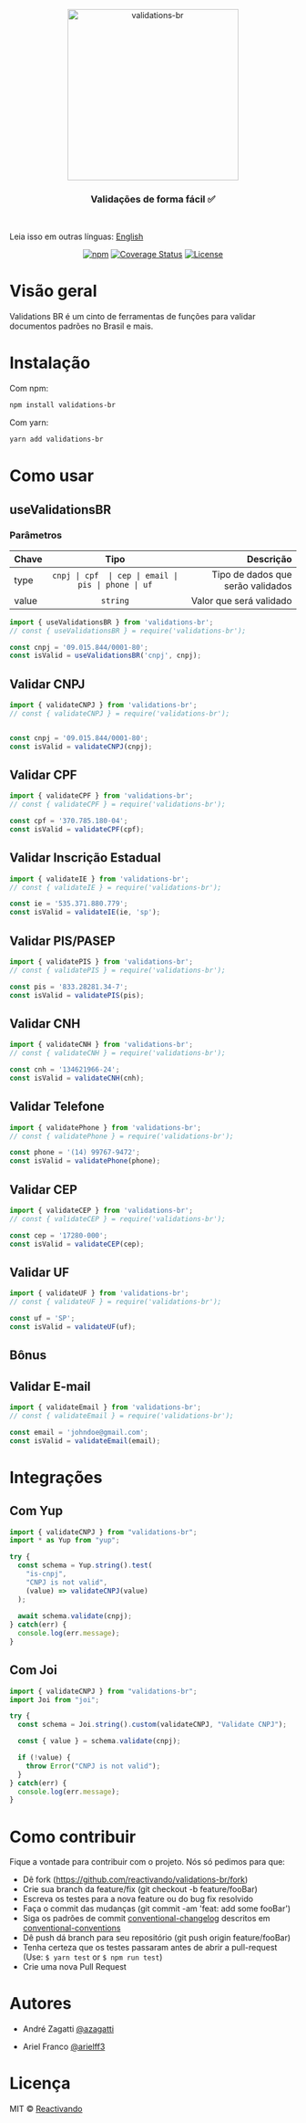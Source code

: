 <p align="center">
 <img width="300" src="https://res.cloudinary.com/zagatti/image/upload/v1597454271/validations-br/logo_w11ekb.png" alt="validations-br">
</p>


<h3 align="center">
  Validações de forma fácil ✅
</h3>

<br />

Leia isso em outras línguas: [English](https://github.com/reactivando/validations-br/blob/main/README.en.md)

<div align="center">

[![npm](https://img.shields.io/npm/v/validations-br.svg?color=%23007ec6&style=plastic)](https://www.npmjs.com/package/validations-br)<space><space>
[![Coverage Status](https://img.shields.io/coveralls/github/reactivando/validations-br?color=007ec6&style=plastic)](https://coveralls.io/github/reactivando/validations-br?branch=main)
[![License](https://img.shields.io/github/license/reactivando/validations-br?color=007ec6&style=plastic)](https://github.com/reactivando/validations-br/blob/main/LICENSE)

</div>

# Visão geral

Validations BR é um cinto de ferramentas de funções para validar documentos padrões no Brasil e mais.

# Instalação

Com npm:
```bash
npm install validations-br
``` 
Com yarn:
```bash
yarn add validations-br
```

# Como usar

## useValidationsBR

### Parâmetros

| Chave |                         Tipo                         |                         Descrição |
| :---- | :--------------------------------------------------: | --------------------------------: |
| type  | `cnpj \| cpf  \| cep \| email \| pis \| phone \| uf` | Tipo de dados que serão validados |
| value |                       `string`                       |           Valor que será validado |

```js
import { useValidationsBR } from 'validations-br';
// const { useValidationsBR } = require('validations-br');

const cnpj = '09.015.844/0001-80';
const isValid = useValidationsBR('cnpj', cnpj);
```

## Validar CNPJ

```js
import { validateCNPJ } from 'validations-br';
// const { validateCNPJ } = require('validations-br');


const cnpj = '09.015.844/0001-80';
const isValid = validateCNPJ(cnpj);
```

## Validar CPF

```js
import { validateCPF } from 'validations-br';
// const { validateCPF } = require('validations-br');

const cpf = '370.785.180-04';
const isValid = validateCPF(cpf);
```

## Validar Inscrição Estadual

```js
import { validateIE } from 'validations-br';
// const { validateIE } = require('validations-br');

const ie = '535.371.880.779';
const isValid = validateIE(ie, 'sp');
```

## Validar PIS/PASEP

```js
import { validatePIS } from 'validations-br';
// const { validatePIS } = require('validations-br');

const pis = '833.28281.34-7';
const isValid = validatePIS(pis);
```

## Validar CNH

```js
import { validateCNH } from 'validations-br';
// const { validateCNH } = require('validations-br');

const cnh = '134621966-24';
const isValid = validateCNH(cnh);
```

## Validar Telefone

```js
import { validatePhone } from 'validations-br';
// const { validatePhone } = require('validations-br');

const phone = '(14) 99767-9472';
const isValid = validatePhone(phone);
```

## Validar CEP

```js
import { validateCEP } from 'validations-br';
// const { validateCEP } = require('validations-br');

const cep = '17280-000';
const isValid = validateCEP(cep);
```

## Validar UF

```js
import { validateUF } from 'validations-br';
// const { validateUF } = require('validations-br');

const uf = 'SP';
const isValid = validateUF(uf);
```

## Bônus

## Validar E-mail

```js
import { validateEmail } from 'validations-br';
// const { validateEmail } = require('validations-br');

const email = 'johndoe@gmail.com';
const isValid = validateEmail(email);
```

# Integrações

## Com Yup

```js
import { validateCNPJ } from "validations-br";
import * as Yup from "yup";

try {
  const schema = Yup.string().test(
    "is-cnpj",
    "CNPJ is not valid",
    (value) => validateCNPJ(value)
  );
  
  await schema.validate(cnpj);
} catch(err) {
  console.log(err.message);
}
```

## Com Joi

```js
import { validateCNPJ } from "validations-br";
import Joi from "joi";

try {
  const schema = Joi.string().custom(validateCNPJ, "Validate CNPJ");

  const { value } = schema.validate(cnpj);

  if (!value) {
    throw Error("CNPJ is not valid");
  }
} catch(err) {
  console.log(err.message);
}
```

# Como contribuir

Fique a vontade para contribuir com o projeto. Nós só pedimos para que:

 - Dê fork (https://github.com/reactivando/validations-br/fork)
 - Crie sua branch da feature/fix (git checkout -b feature/fooBar)
 - Escreva os testes para a nova feature ou do bug fix resolvido
 - Faça o commit das mudanças (git commit -am 'feat: add some fooBar')
 - Siga os padrões de commit [conventional-changelog](https://github.com/ajoslin/conventional-changelog) descritos em 
[conventional-conventions](https://github.com/ajoslin/conventional-changelog/blob/main/conventions/angular.md)
 - Dê push dá branch para seu repositório (git push origin feature/fooBar)
 - Tenha certeza que os testes passaram antes de abrir a pull-request (Use: `$ yarn test` or `$ npm run test`)
 - Crie uma nova Pull Request

# Autores

- André Zagatti [@azagatti](https://linkedin.com/in/andre-zagatti/)

- Ariel Franco [@arielff3](https://www.linkedin.com/in/ariel-franco-ferreira-37b42b17a/)

# Licença
MIT © [Reactivando](https://github.com/reactivando)
